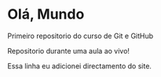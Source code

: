 # Olá, Mundo
 Primeiro repositorio do curso de Git e GitHub

 Repositorio durante uma aula ao vivo!
 
 Essa linha eu adicionei directamento do site.
